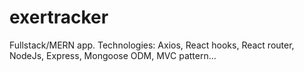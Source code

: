 # exertracker
Fullstack/MERN app. Technologies: Axios, React hooks, React router, NodeJs, Express, Mongoose ODM, MVC pattern...
